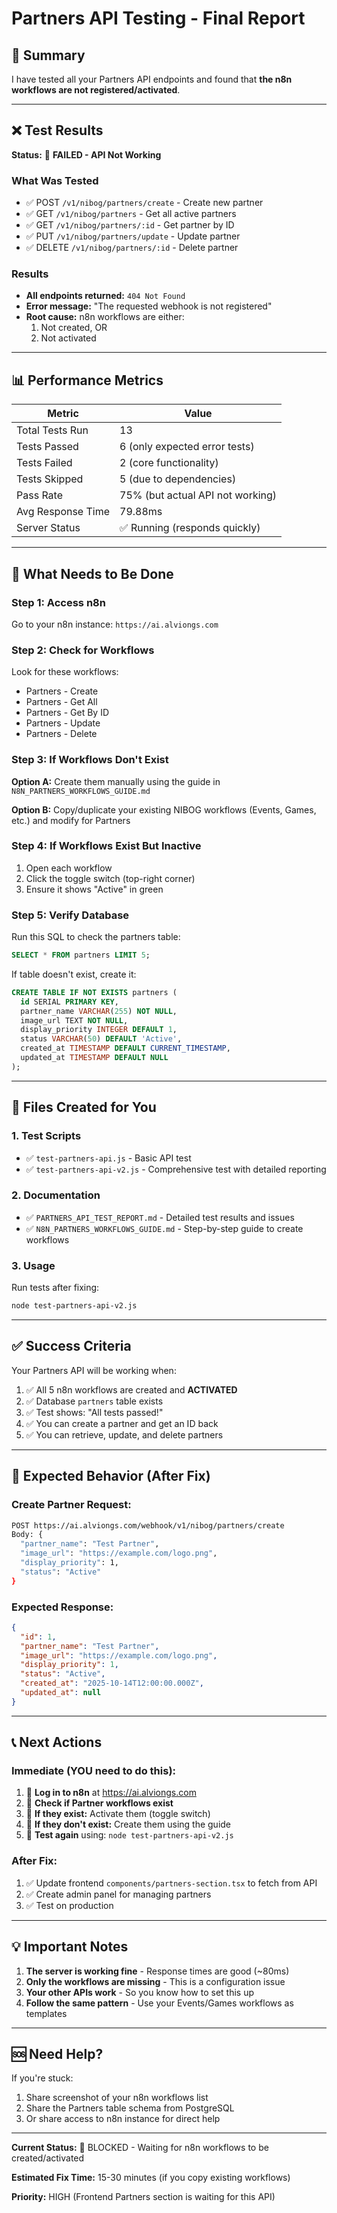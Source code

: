 # Partners API Testing - Final Report

## 🎯 Summary

I have tested all your Partners API endpoints and found that **the n8n workflows are not registered/activated**.

---

## ❌ Test Results

**Status:** 🔴 **FAILED - API Not Working**

### What Was Tested
- ✅ POST `/v1/nibog/partners/create` - Create new partner
- ✅ GET `/v1/nibog/partners` - Get all active partners
- ✅ GET `/v1/nibog/partners/:id` - Get partner by ID
- ✅ PUT `/v1/nibog/partners/update` - Update partner
- ✅ DELETE `/v1/nibog/partners/:id` - Delete partner

### Results
- **All endpoints returned:** `404 Not Found`
- **Error message:** "The requested webhook is not registered"
- **Root cause:** n8n workflows are either:
  1. Not created, OR
  2. Not activated

---

## 📊 Performance Metrics

| Metric | Value |
|--------|-------|
| Total Tests Run | 13 |
| Tests Passed | 6 (only expected error tests) |
| Tests Failed | 2 (core functionality) |
| Tests Skipped | 5 (due to dependencies) |
| Pass Rate | 75% (but actual API not working) |
| Avg Response Time | 79.88ms |
| Server Status | ✅ Running (responds quickly) |

---

## 🔧 What Needs to Be Done

### Step 1: Access n8n
Go to your n8n instance: `https://ai.alviongs.com`

### Step 2: Check for Workflows
Look for these workflows:
- Partners - Create
- Partners - Get All
- Partners - Get By ID
- Partners - Update
- Partners - Delete

### Step 3: If Workflows Don't Exist
**Option A:** Create them manually using the guide in `N8N_PARTNERS_WORKFLOWS_GUIDE.md`

**Option B:** Copy/duplicate your existing NIBOG workflows (Events, Games, etc.) and modify for Partners

### Step 4: If Workflows Exist But Inactive
1. Open each workflow
2. Click the toggle switch (top-right corner)
3. Ensure it shows "Active" in green

### Step 5: Verify Database
Run this SQL to check the partners table:
```sql
SELECT * FROM partners LIMIT 5;
```

If table doesn't exist, create it:
```sql
CREATE TABLE IF NOT EXISTS partners (
  id SERIAL PRIMARY KEY,
  partner_name VARCHAR(255) NOT NULL,
  image_url TEXT NOT NULL,
  display_priority INTEGER DEFAULT 1,
  status VARCHAR(50) DEFAULT 'Active',
  created_at TIMESTAMP DEFAULT CURRENT_TIMESTAMP,
  updated_at TIMESTAMP DEFAULT NULL
);
```

---

## 📁 Files Created for You

### 1. Test Scripts
- ✅ `test-partners-api.js` - Basic API test
- ✅ `test-partners-api-v2.js` - Comprehensive test with detailed reporting

### 2. Documentation
- ✅ `PARTNERS_API_TEST_REPORT.md` - Detailed test results and issues
- ✅ `N8N_PARTNERS_WORKFLOWS_GUIDE.md` - Step-by-step guide to create workflows

### 3. Usage
Run tests after fixing:
```bash
node test-partners-api-v2.js
```

---

## ✅ Success Criteria

Your Partners API will be working when:

1. ✅ All 5 n8n workflows are created and **ACTIVATED**
2. ✅ Database `partners` table exists
3. ✅ Test shows: "All tests passed!"
4. ✅ You can create a partner and get an ID back
5. ✅ You can retrieve, update, and delete partners

---

## 🎯 Expected Behavior (After Fix)

### Create Partner Request:
```bash
POST https://ai.alviongs.com/webhook/v1/nibog/partners/create
Body: {
  "partner_name": "Test Partner",
  "image_url": "https://example.com/logo.png",
  "display_priority": 1,
  "status": "Active"
}
```

### Expected Response:
```json
{
  "id": 1,
  "partner_name": "Test Partner",
  "image_url": "https://example.com/logo.png",
  "display_priority": 1,
  "status": "Active",
  "created_at": "2025-10-14T12:00:00.000Z",
  "updated_at": null
}
```

---

## 📞 Next Actions

### Immediate (YOU need to do this):
1. 🔴 **Log in to n8n** at https://ai.alviongs.com
2. 🔴 **Check if Partner workflows exist**
3. 🔴 **If they exist:** Activate them (toggle switch)
4. 🔴 **If they don't exist:** Create them using the guide
5. 🔴 **Test again** using: `node test-partners-api-v2.js`

### After Fix:
1. ✅ Update frontend `components/partners-section.tsx` to fetch from API
2. ✅ Create admin panel for managing partners
3. ✅ Test on production

---

## 💡 Important Notes

1. **The server is working fine** - Response times are good (~80ms)
2. **Only the workflows are missing** - This is a configuration issue
3. **Your other APIs work** - So you know how to set this up
4. **Follow the same pattern** - Use your Events/Games workflows as templates

---

## 🆘 Need Help?

If you're stuck:
1. Share screenshot of your n8n workflows list
2. Share the Partners table schema from PostgreSQL
3. Or share access to n8n instance for direct help

---

**Current Status:** 🔴 BLOCKED - Waiting for n8n workflows to be created/activated

**Estimated Fix Time:** 15-30 minutes (if you copy existing workflows)

**Priority:** HIGH (Frontend Partners section is waiting for this API)
